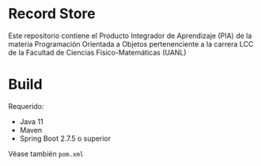 # Record Store
Este repositorio contiene el Producto Integrador de Aprendizaje (PIA) de la materia Programación Orientada a Objetos 
pertenenciente a la carrera LCC de la Facultad de Ciencias Físico-Matemáticas (UANL)

# Build
Requerido:
- Java 11
- Maven
- Spring Boot 2.7.5 o superior

Véase también `pom.xml`
